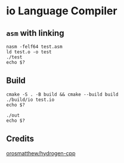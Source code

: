 # io Language Compiler

## `asm` with linking

```shell
nasm -felf64 test.asm
ld test.o -o test
./test
echo $?
```

## Build

```shell
cmake -S . -B build && cmake --build build
./build/io test.io
echo $?

./out
echo $?
```

## Credits

[orosmatthew/hydrogen-cpp](https://github.com/orosmatthew/hydrogen-cpp/blob/master/src/main.cpp)
